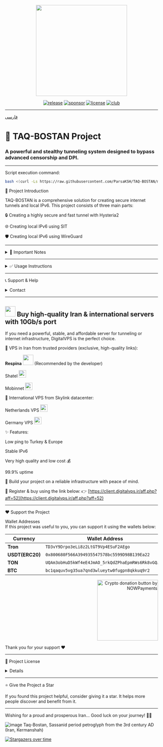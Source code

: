 

<div align="center">
<img src="https://github.com/user-attachments/assets/acc27110-4275-4751-937b-cdc63704164f" width="300" />
</div>

<div align="center">
  
[![release](https://img.shields.io/badge/release-v2.1.0-%23006400)](#)
[![sponsor](https://img.shields.io/badge/sponsor-DigitalVPS.ir-%23FF0000)](https://client.digitalvps.ir/aff.php?aff=52)
[![license](https://img.shields.io/badge/license-Apache2-%23006400)](#)
[![club](https://img.shields.io/badge/club-OPIRAN-%234B0082)](https://t.me/OPIranClub)

</div>

---

[فارسی](https://github.com/ParsaKSH/TAQ-BOSTAN/blob/main/README.md)

# 🚀 TAQ-BOSTAN Project
###  A powerful and stealthy tunneling system designed to bypass advanced censorship and DPI.

---

Script execution command:

```bash
bash <(curl -Ls https://raw.githubusercontent.com/ParsaKSH/TAQ-BOSTAN/main/script.sh)
```

🌟 Project Introduction

TAQ-BOSTAN is a comprehensive solution for creating secure internet tunnels and local IPv6. This project consists of three main parts:

🔒 Creating a highly secure and fast tunnel with Hysteria2

🌐 Creating local IPv6 using SIT

🛡 Creating local IPv6 using WireGuard



---

<details>
<summary>📌 Important Notes</summary>Please enter the port carefully. The Hysteria port is used for communication between two servers and must be the same on both the Iranian and foreign servers. This port must be free and not used by any other service. It is different from the port to be forwarded.

It is recommended to use port 443 or other common HTTPS ports for Hysteria to make the traffic look more normal.

Please, please, please use TLS on your client-side configs. This is vital to protect your server against censorship and access detection.


</details>

---

<details>
<summary>✅ Usage Instructions</summary>
  
---
🔒 Part 1: Secure & Fast Tunnel with Hysteria2

<details>
<summary>✅ Usage Instructions</summary>📌 Benefits:

TLS 1.3 + QUIC encrypted tunnel

Obfusacation

All traffic transferred over a single UDP connection

Prevents server from being flagged or blocked

Traffic behavior mimics normal HTTPS (unidentifiable)

No need for a domain (self-signed SSL)

Extremely fast

Built-in speed test for bandwidth between tunneled servers


🚀 Easy Installation:

<details>
<summary>Foreign Server</summary>
1- Run the script on the server and enter 1
  
2- Enter 1 to run the Hysteria script.

3- Type "Foreign".

4- Enter the Hysteria port. (It must not be used by any other service; port 443 is recommended.)

5- Enter a password for Hysteria inbound.

Foreign server config is done.


</details><details>
<summary>Iran Server</summary>
1- Run the script on the server and enter 1.

2- Type "Iran".

3- Choose whether to use IPv6 or IPv4 (if your servers support stable IPv6, it's recommended; Afranet and Respina DigitalVPS offer good IPv6).

4- Enter the number of foreign servers to be tunneled to the Iranian server.

5- Enter the IP, Hysteria port, and password for each.

6- Provide your desired SNI (e.g., google.com — no need for your own domain).

7- Enter the number of ports you want to forward.

8- Enter the ports one by one.

9- Iran server config is done, and all settings will be shown.

10- To test bandwidth between the two servers, rerun the script and enter 7.

11- Enter the server number you wish to test (e.g., 1).

12- Bandwidth between the two servers (post encryption) will be shown. The better the CPU and hosting bandwidth, the faster the connection. DigitalVPS servers perform excellently due to high resources (assuming the foreign server is also good).

</details></details>

---

🌐 Part 2: Local IPv6 with SIT

<details>
<summary>✅ Usage Instructions</summary>📌 Benefits:

Very fast and lightweight (no extra encryption)

Directly supported by Linux kernel

Easy setup


On Iran Server:

Choose server type IRAN

Enter Iranian IP and number of foreign servers

Enter foreign IPs and reboot


On Foreign Server:

Choose server type FOREIGN

Enter foreign and Iranian IP

Enter the foreign server number (matching IRAN server)

Reboot the server


</details>

---

🛡 Part 3: Local IPv6 with WireGuard

<details>
<summary>✅ Usage Instructions</summary>📌 Benefits:

Strong encryption and security

All traffic tunneled via a single UDP connection

Usable even on filtered servers

Choose server type (Iran or Foreign)

Enter public IPs and WireGuard public key

Config files are auto-generated, and the service is activated

Reboot the server


</details></details>

---

📞 Support & Help

<details>
<summary>Contact</summary>
For any questions or issues, ask in the OP-Iran group.💬 
OP-Iran Group:

[OPIranClub](https://t.me/opiranclub)


</details>

---

<img src="https://client.digitalvps.ir/templates/lagom2/assets/img/logo/logo_big.1066038415.png" width="34" /> Buy high-quality Iran & international servers with 10Gb/s port
-

If you need a powerful, stable, and affordable server for tunneling or internet infrastructure, DigitalVPS is the perfect choice.

🔹 VPS in Iran from trusted providers (exclusive, high-quality links):

**Respina** <img src="https://client.digitalvps.ir/templates/lagom2/assets/img/page-manager/Respina-Logo.png" width="34" /> (Recommended by the developer)

Shatel <img src="https://client.digitalvps.ir/templates/lagom2/assets/img/page-manager/shatel1.png" width="24" />

Mobinnet <img src="https://client.digitalvps.ir/Logo/MobinNetLog.png" width="24" />


🔹 International VPS from Skylink datacenter:

Netherlands VPS <img src="https://client.digitalvps.ir/templates/lagom2/assets/img/nilogo.png" width="24" />

Germany VPS <img src="https://client.digitalvps.ir/templates/lagom2/assets/img/page-manager/GB.svg" width="24" />


✨ Features:

Low ping to Turkey & Europe

Stable IPv6

Very high quality and low cost 💰

99.9% uptime


🎯 Build your project on a reliable infrastructure with peace of mind.

📎 Register & buy using the link below:
👉 [https://client.digitalvps.ir/aff.php?aff=52](https://client.digitalvps.ir/aff.php?aff=52)


---

❤️ Support the Project


<summary>Wallet Addresses</summary>If this project was useful to you, you can support it using the wallets below:


 | Currency | Wallet Address |
 |---------|----------------|
 | **Tron** | `TD3vY9Drpo3eLi8z2LtGT9Vp4ESuF2AEgo` |
 | **USDT(ERC20)** | `0x800680F566A394935547578bc5599D98B139Ea22` |
 | **TON** | `UQAm3obHuD5kWf4eE4JmAO_5rkQdZPhaEpmRWs6Rk8vGQJog` |
 | **BTC** | `bc1qaquv5vg35ua7qnd3wlueytw0fugpn8qkkuq9r2` |

<div align="right">
 <a href="https://nowpayments.io/donation?api_key=FH429FA-35N4AGZ-MFMRQ3Q-2H4BF98" target="_blank" rel="noreferrer noopener">
    <img src="https://nowpayments.io/images/embeds/donation-button-white.svg" width="200" alt="Crypto donation button by NOWPayments">
</a>
</div>

Thank you for your support ❤️


---

📝 Project License

<details>
<summary>Details</summary>
TAQ-BOSTAN is released under the Apache license.  
You are free to use, modify, and share it, but please credit my name (Parsa) and link to the project.
</details>

---

⭐️ Give the Project a Star

If you found this project helpful, consider giving it a star. It helps more people discover and benefit from it.


---

Wishing for a proud and prosperous Iran...
Good luck on your journey! 🚀✨


![image](https://github.com/user-attachments/assets/f9f4e79a-0dd4-47ca-862a-8af8504a355a)
Taq-Bostan, Sassanid period petroglyph from the 3rd century AD (Iran, Kermanshah)


[![Stargazers over time](https://starchart.cc/ParsaKSH/TAQ-BOSTAN.svg?background=%23333333&axis=%23ffffff&line=%2329f400)](https://starchart.cc/ParsaKSH/TAQ-BOSTAN)
